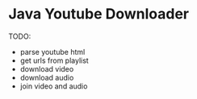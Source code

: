 # Java Youtube Downloader

TODO:
  - parse youtube html
  - get urls from playlist
  - download video
  - download audio
  - join video and audio
